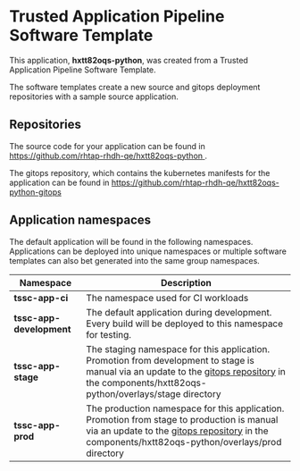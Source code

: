 # Trusted Application Pipeline Software Template

This application, **hxtt82oqs-python**, was created from a Trusted Application Pipeline Software Template.

The software templates create a new source and gitops deployment repositories with a sample source application. 

## Repositories

The source code for your application can be found in [https://github.com/rhtap-rhdh-qe/hxtt82oqs-python ](https://github.com/rhtap-rhdh-qe/hxtt82oqs-python ).
 
The gitops repository, which contains the kubernetes manifests for the application can be found in 
[https://github.com/rhtap-rhdh-qe/hxtt82oqs-python-gitops ](https://github.com/rhtap-rhdh-qe/hxtt82oqs-python-gitops ) 

## Application namespaces 

The default application will be found in the following namespaces. Applications can be deployed into unique namespaces or multiple software templates can also bet generated into the same group namespaces.  

|  Namespace   |  Description   |  
| -------- | -------- |
| **tssc-app-ci** | The namespace used for CI workloads |
| **tssc-app-development** | The default application during development. Every build will be deployed to this namespace for testing. |
| **tssc-app-stage** | The staging namespace for this application. Promotion from development to stage is manual via an update to the [gitops repository](https://github.com/rhtap-rhdh-qe/hxtt82oqs-python-gitops ) in the components/hxtt82oqs-python/overlays/stage directory |
| **tssc-app-prod** | The production namespace for this application. Promotion from stage to production is manual via an update to the [gitops repository](https://github.com/rhtap-rhdh-qe/hxtt82oqs-python-gitops ) in the components/hxtt82oqs-python/overlays/prod directory |